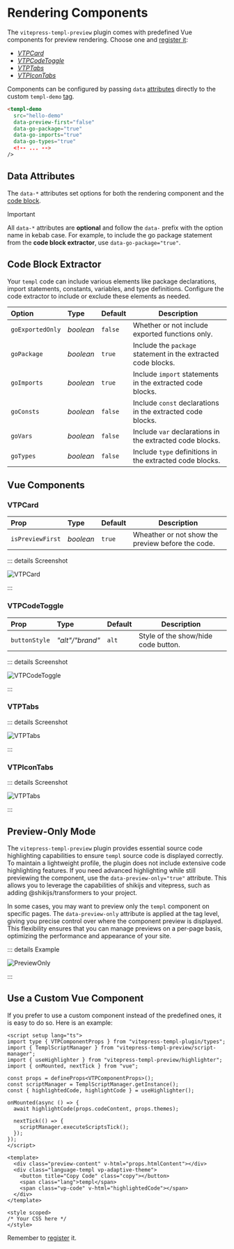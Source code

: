 # Rendering Components

The `vitepress-templ-preview` plugin comes with predefined Vue components for preview rendering. Choose one and [register it](/guide/getting-started.html#vitepress-configuration):

- [_VTPCard_](#vtpcard)
- [_VTPCodeToggle_](#vtpcodetoggle)
- [_VTPTabs_](#vtptabs)
- [_VTPIconTabs_](#vtpicontabs)

Components can be configured by passing `data` [attributes](#data-attributes) directly to the custom `templ-demo` [tag](/guide/getting-started.md#embed-in-the-markdown).

```html
<templ-demo
  src="hello-demo"
  data-preview-first="false"
  data-go-package="true"
  data-go-imports="true"
  data-go-types="true"
  <!-- ... -->
/>
```

## Data Attributes

The `data-*` attributes set options for both the rendering component and the [code block](#code-block-extractor).

> [!IMPORTANT]
> All `data-*` attributes are **optional** and follow the `data-` prefix with the option name in kebab case. For example, to include the go package statement from the **code block extractor**, use `data-go-package="true"`.

## Code Block Extractor

Your `templ` code can include various elements like package declarations, import statements, constants, variables, and type definitions. Configure the code extractor to include or exclude these elements as needed.

| Option           | Type      | Default | Description                                                   |
| :--------------- | :-------- | :------ | ------------------------------------------------------------- |
| `goExportedOnly` | _boolean_ | `false` | Whether or not include exported functions only.               |
| `goPackage`      | _boolean_ | `true`  | Include the `package` statement in the extracted code blocks. |
| `goImports`      | _boolean_ | `true`  | Include `import` statements in the extracted code blocks.     |
| `goConsts`       | _boolean_ | `false` | Include `const` declarations in the extracted code blocks.    |
| `goVars`         | _boolean_ | `false` | Include `var` declarations in the extracted code blocks.      |
| `goTypes`        | _boolean_ | `false` | Include `type` definitions in the extracted code blocks.      |

## Vue Components

### VTPCard

| Prop             | Type      | Default | Description                                       |
| :--------------- | :-------- | ------- | ------------------------------------------------- |
| `isPreviewFirst` | _boolean_ | `true`  | Wheather or not show the preview before the code. |

::: details Screenshot

![VTPCard](/assets/screenshots/card.png)

:::

### VTPCodeToggle

| Prop          | Type            | Default | Description                         |
| :------------ | :-------------- | ------- | ----------------------------------- |
| `buttonStyle` | _"alt"/"brand"_ | `alt`   | Style of the show/hide code button. |

::: details Screenshot

![VTPCodeToggle](/assets/screenshots/code-toggle.gif)

:::

### VTPTabs

::: details Screenshot

![VTPTabs](/assets/screenshots/tabs.gif)

:::

### VTPIconTabs

::: details Screenshot

![VTPTabs](/assets/screenshots/icons-tab.gif)

:::

## Preview-Only Mode

The `vitepress-templ-preview` plugin provides essential source code highlighting capabilities to ensure `templ` source code is displayed correctly. To maintain a lightweight profile, the plugin does not include extensive code highlighting features. If you need advanced highlighting while still previewing the component, use the `data-preview-only="true"` attribute. This allows you to leverage the capabilities of shikijs and vitepress, such as adding @shikijs/transformers to your project.

In some cases, you may want to preview only the `templ` component on specific pages. The `data-preview-only` attribute is applied at the tag level, giving you precise control over where the component preview is displayed. This flexibility ensures that you can manage previews on a per-page basis, optimizing the performance and appearance of your site.

::: details Example

![PreviewOnly](/assets/screenshots/preview-only.png)

:::

## Use a Custom Vue Component

If you prefer to use a custom component instead of the predefined ones, it is easy to do so. Here is an example:

```vue
<script setup lang="ts">
import type { VTPComponentProps } from "vitepress-templ-plugin/types";
import { TemplScriptManager } from "vitepress-templ-preview/script-manager";
import { useHighlighter } from "vitepress-templ-preview/highlighter";
import { onMounted, nextTick } from "vue";

const props = defineProps<VTPComponentProps>();
const scriptManager = TemplScriptManager.getInstance();
const { highlightedCode, highlightCode } = useHighlighter();

onMounted(async () => {
  await highlightCode(props.codeContent, props.themes);

  nextTick(() => {
    scriptManager.executeScriptsTick();
  });
});
</script>

<template>
  <div class="preview-content" v-html="props.htmlContent"></div>
  <div class="language-templ vp-adaptive-theme">
    <button title="Copy Code" class="copy"></button>
    <span class="lang">templ</span>
    <span class="vp-code" v-html="highlightedCode"></span>
  </div>
</template>

<style scoped>
/* Your CSS here */
</style>
```

Remember to [register](/guide/getting-started.html#vitepress-configuration) it.
